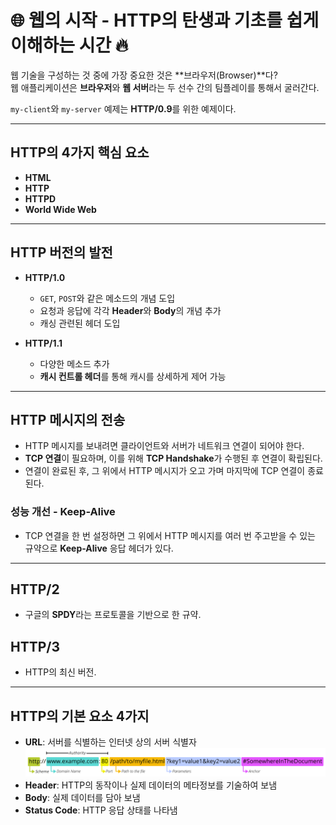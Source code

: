 # 🌐 웹의 시작 - HTTP의 탄생과 기초를 쉽게 이해하는 시간 🔥

웹 기술을 구성하는 것 중에 가장 중요한 것은 **브라우저(Browser)**다?  
웹 애플리케이션은 **브라우저**와 **웹 서버**라는 두 선수 간의 팀플레이를 통해서 굴러간다.

`my-client`와 `my-server` 예제는 **HTTP/0.9**를 위한 예제이다.

---

## HTTP의 4가지 핵심 요소
- **HTML**
- **HTTP**
- **HTTPD**
- **World Wide Web**

---

## HTTP 버전의 발전
- **HTTP/1.0**
  - `GET`, `POST`와 같은 메소드의 개념 도입
  - 요청과 응답에 각각 **Header**와 **Body**의 개념 추가
  - 캐싱 관련된 헤더 도입

- **HTTP/1.1**
  - 다양한 메소드 추가
  - **캐시 컨트롤 헤더**를 통해 캐시를 상세하게 제어 가능

---

## HTTP 메시지의 전송
- HTTP 메시지를 보내려면 클라이언트와 서버가 네트워크 연결이 되어야 한다.
- **TCP 연결**이 필요하며, 이를 위해 **TCP Handshake**가 수행된 후 연결이 확립된다.
- 연결이 완료된 후, 그 위에서 HTTP 메시지가 오고 가며 마지막에 TCP 연결이 종료된다.

### 성능 개선 - Keep-Alive
- TCP 연결을 한 번 설정하면 그 위에서 HTTP 메시지를 여러 번 주고받을 수 있는 규약으로 **Keep-Alive** 응답 헤더가 있다.

---

## HTTP/2
- 구글의 **SPDY**라는 프로토콜을 기반으로 한 규약.

## HTTP/3
- HTTP의 최신 버전.

---

## HTTP의 기본 요소 4가지
- **URL**: 서버를 식별하는 인터넷 상의 서버 식별자
![alt text](image.png)
- **Header**: HTTP의 동작이나 실제 데이터의 메타정보를 기술하여 보냄
- **Body**: 실제 데이터를 담아 보냄
- **Status Code**: HTTP 응답 상태를 나타냄